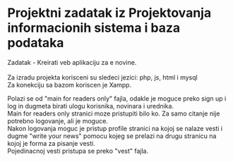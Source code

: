 # Projektni zadatak iz Projektovanja informacionih sistema i baza podataka
Zadatak - Kreirati veb aplikaciju za e novine.
<br><br>
Za izradu projekta korisceni su sledeci jezici: php, js, html i mysql<br>
Za konekciju sa bazom koriscen je Xampp.<br>

Polazi se od "main for readers only" fajla, odakle je moguce preko sign up i log in dugmeta birati ulogu korisnika, novinara i urednika. <br>
Main for readers only stranici moze pristupiti bilo ko. Za samo citanje nije potrebno logovanje, ali je moguce. <br>
Nakon logovanja moguc je pristup profile stranici na kojoj se nalaze vesti i dugme "write your news" pomocu kojeg se prelazi na drugu stranicu na kojoj je forma za pisanje vesti. <br>
Pojedinacnoj vesti pristupa se preko "vest" fajla.<br>

